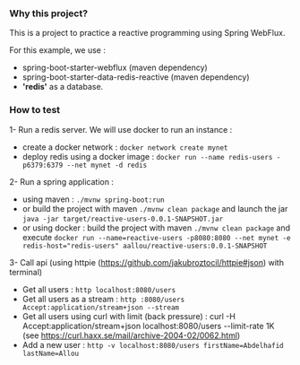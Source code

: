 ### Why this project?
This is a project to practice a reactive programming using Spring WebFlux.

For this example, we use : 
- spring-boot-starter-webflux (maven dependency)
- spring-boot-starter-data-redis-reactive (maven dependency)
- **'redis'** as a database.

### How to test

1- Run a redis server. 
We will use docker to run an instance : 
- create a docker network : `docker network create mynet`
- deploy redis using a docker image : `docker run --name redis-users -p6379:6379 --net mynet -d redis`

2- Run a spring application : 
- using maven : `./mvnw spring-boot:run`
- or build the project with maven `./mvnw clean package` and launch the jar `java -jar target/reactive-users-0.0.1-SNAPSHOT.jar`
- or using docker : build the project with maven `./mvnw clean package` 
and execute `docker run --name=reactive-users -p8080:8080 --net mynet -e redis-host="redis-users" aallou/reactive-users:0.0.1-SNAPSHOT`

3- Call api (using httpie (https://github.com/jakubroztocil/httpie#json) with terminal)
- Get all users : `http localhost:8080/users`
- Get all users as a stream : `http :8080/users Accept:application/stream+json --stream`
- Get all users using curl with limit (back pressure) : curl -H Accept:application/stream+json localhost:8080/users --limit-rate 1K (see https://curl.haxx.se/mail/archive-2004-02/0062.html)
- Add a new user : `http -v localhost:8080/users firstName=Abdelhafid lastName=Allou`
